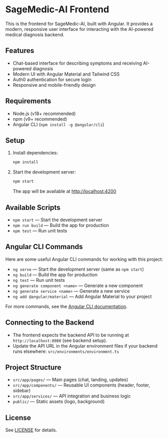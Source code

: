 # SageMedic-AI Frontend

This is the frontend for SageMedic-AI, built with Angular. It provides a modern, responsive user interface for interacting with the AI-powered medical diagnosis backend.

## Features

- Chat-based interface for describing symptoms and receiving AI-powered diagnosis
- Modern UI with Angular Material and Tailwind CSS
- Auth0 authentication for secure login
- Responsive and mobile-friendly design

## Requirements

- Node.js (v18+ recommended)
- npm (v9+ recommended)
- Angular CLI (`npm install -g @angular/cli`)

## Setup

1. Install dependencies:
   ```bash
   npm install
   ```
2. Start the development server:
   ```bash
   npm start
   ```
   The app will be available at [http://localhost:4200](http://localhost:4200)

## Available Scripts

- `npm start` — Start the development server
- `npm run build` — Build the app for production
- `npm test` — Run unit tests

## Angular CLI Commands

Here are some useful Angular CLI commands for working with this project:

- `ng serve` — Start the development server (same as `npm start`)
- `ng build` — Build the app for production
- `ng test` — Run unit tests
- `ng generate component <name>` — Generate a new component
- `ng generate service <name>` — Generate a new service
- `ng add @angular/material` — Add Angular Material to your project

For more commands, see the [Angular CLI documentation](https://angular.io/cli).

## Connecting to the Backend

- The frontend expects the backend API to be running at `http://localhost:8080` (see backend setup).
- Update the API URL in the Angular environment files if your backend runs elsewhere: `src/environments/environment.ts`

## Project Structure

- `src/app/pages/` — Main pages (chat, landing, updates)
- `src/app/components/` — Reusable UI components (header, footer, sidebar)
- `src/app/services/` — API integration and business logic
- `public/` — Static assets (logo, background)

## License

See [LICENSE](../LICENSE) for details.
